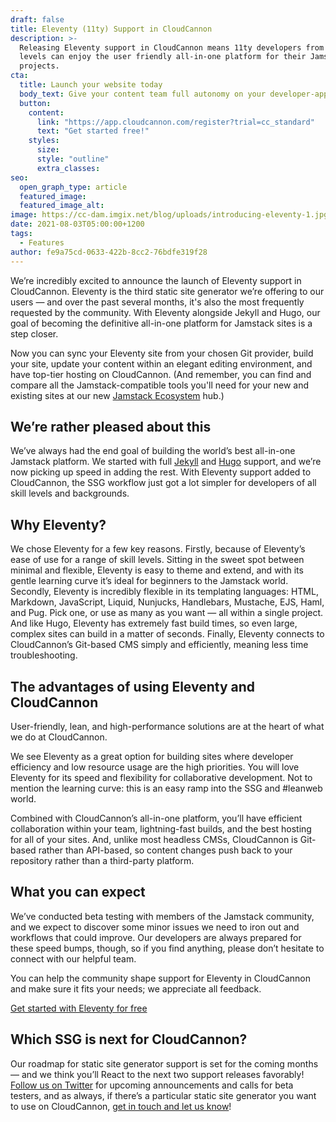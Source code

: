 ```yaml
---
draft: false
title: Eleventy (11ty) Support in CloudCannon
description: >-
  Releasing Eleventy support in CloudCannon means 11ty developers from all skill
  levels can enjoy the user friendly all-in-one platform for their Jamstack
  projects.
cta:
  title: Launch your website today
  body_text: Give your content team full autonomy on your developer-approved tech stack with CloudCannon.
  button:
    content: 
      link: "https://app.cloudcannon.com/register?trial=cc_standard"
      text: "Get started free!"
    styles:
      size:
      style: "outline"
      extra_classes:
seo:
  open_graph_type: article
  featured_image:
  featured_image_alt:
image: https://cc-dam.imgix.net/blog/uploads/introducing-eleventy-1.jpg
date: 2021-08-03T05:00:00+1200
tags:
  - Features
author: fe9a75cd-0633-422b-8cc2-76bdfe319f28
---
```

We’re incredibly excited to announce the launch of Eleventy support in CloudCannon. Eleventy is the third static site generator we’re offering to our users — and over the past several months, it's also the most frequently requested by the community. With Eleventy alongside Jekyll and Hugo, our goal of becoming the definitive all-in-one platform for Jamstack sites is a step closer.

Now you can sync your Eleventy site from your chosen Git provider, build your site, update your content within an elegant editing environment, and have top-tier hosting on CloudCannon. (And remember, you can find and compare all the Jamstack-compatible tools you'll need for your new and existing sites at our new [Jamstack Ecosystem](https://cloudcannon.com/community/jamstack-ecosystem/) hub.)

## We’re rather pleased about this

We’ve always had the end goal of building the world’s best all-in-one Jamstack platform. We started with full [Jekyll](/tutorials/jekyll-tutorial/) and [Hugo](/tutorials/hugo-beginner-tutorial/) support, and we’re now picking up speed in adding the rest. With Eleventy support added to CloudCannon, the SSG workflow just got a lot simpler for developers of all skill levels and backgrounds.

## Why Eleventy?

We chose Eleventy for a few key reasons. Firstly, because of Eleventy’s ease of use for a range of skill levels. Sitting in the sweet spot between minimal and flexible, Eleventy is easy to theme and extend, and with its gentle learning curve it’s ideal for beginners to the Jamstack world. Secondly, Eleventy is incredibly flexible in its templating languages: HTML, Markdown, JavaScript, Liquid, Nunjucks, Handlebars, Mustache, EJS, Haml, and Pug. Pick one, or use as many as you want — all within a single project. And like Hugo, Eleventy has extremely fast build times, so even large, complex sites can build in a matter of seconds. Finally, Eleventy connects to CloudCannon’s Git-based CMS simply and efficiently, meaning less time troubleshooting.

## The advantages of using Eleventy and CloudCannon

User-friendly, lean, and high-performance solutions are at the heart of what we do at CloudCannon.

We see Eleventy as a great option for building sites where developer efficiency and low resource usage are the high priorities. You will love Eleventy for its speed and flexibility for collaborative development. Not to mention the learning curve: this is an easy ramp into the SSG and \#leanweb world.

Combined with CloudCannon’s all-in-one platform, you’ll have efficient collaboration within your team, lightning-fast builds, and the best hosting for all of your sites. And, unlike most headless CMSs, CloudCannon is Git-based rather than API-based, so content changes push back to your repository rather than a third-party platform.

## What you can expect

We’ve conducted beta testing with members of the Jamstack community, and we expect to discover some minor issues we need to iron out and workflows that could improve. Our developers are always prepared for these speed bumps, though, so if you find anything, please don’t hesitate to connect with our helpful team.

You can help the community shape support for Eleventy in CloudCannon and make sure it fits your needs; we appreciate all feedback.

[Get started with Eleventy for free](https://app.cloudcannon.com/register?trial=cc_standard)

## Which SSG is next for CloudCannon?

Our roadmap for static site generator support is set for the coming months — and we think you’ll React to the next two support releases favorably\! [Follow us on Twitter](https://twitter.com/CloudCannon) for upcoming announcements and calls for beta testers, and as always, if there’s a particular static site generator you want to use on CloudCannon, [get in touch and let us know](https://cloudcannon.com/contact/)\!
